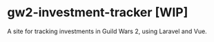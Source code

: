# gw2-investment-tracker [WIP]
A site for tracking investments in Guild Wars 2, using Laravel and Vue.
